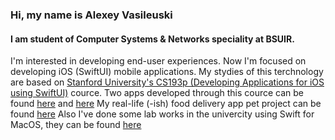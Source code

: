 ### Hi, my name is Alexey Vasileuski
#### I am student of Computer Systems & Networks speciality at BSUIR.

<!--
**vasilevsky007/vasilevsky007** is a ✨ _special_ ✨ repository because its `README.md` (this file) appears on your GitHub profile.

Here are some ideas to get you started:

- 🔭 I’m currently working on ...
- 🌱 I’m currently learning ...
- 👯 I’m looking to collaborate on ...
- 🤔 I’m looking for help with ...
- 💬 Ask me about ...
- 📫 How to reach me: ...
- 😄 Pronouns: ...
- ⚡ Fun fact: ...
-->

I'm interested in developing end-user experiences. Now I'm focused on developing iOS (SwiftUI) mobile applications.
My stydies of this terchnology are based on [Stanford University's CS193p (Developing Applications for iOS using SwiftUI)](https://cs193p.sites.stanford.edu/) cource.
Two apps developed through this cource can be found [here](https://github.com/vasilevsky007/Cardgame) and [here](https://github.com/vasilevsky007/EmojiArt)
My real-life (-ish) food delivery app pet project can be found [here](https://github.com/vasilevsky007/Shawa)
Also I've done some lab works in the univercity using Swift for MacOS, they can be found [here](https://github.com/vasilevsky007/SwiftLabs7Term)
